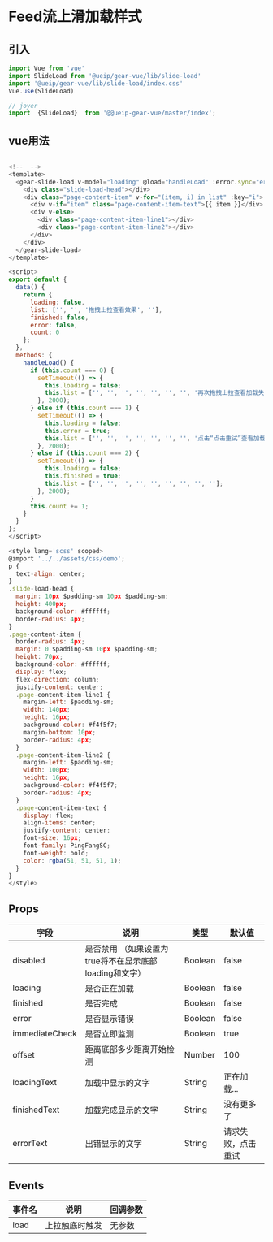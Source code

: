 # Feed流上滑加载样式

## 引入

```javascript
import Vue from 'vue'
import SlideLoad from '@ueip/gear-vue/lib/slide-load'
import '@ueip/gear-vue/lib/slide-load/index.css'
Vue.use(SlideLoad)

// joyer
import  {SlideLoad}  from '@@ueip-gear-vue/master/index';
```

## vue用法

```javascript

<!--  -->
<template>
  <gear-slide-load v-model="loading" @load="handleLoad" :error.sync="error" :finished="finished" :immediateCheck="false">
    <div class="slide-load-head"></div>
    <div class="page-content-item" v-for="(item, i) in list" :key="i">
      <div v-if="item" class="page-content-item-text">{{ item }}</div>
      <div v-else>
        <div class="page-content-item-line1"></div>
        <div class="page-content-item-line2"></div>
      </div>
    </div>
  </gear-slide-load>
</template>

<script>
export default {
  data() {
    return {
      loading: false,
      list: ['', '', '拖拽上拉查看效果', ''],
      finished: false,
      error: false,
      count: 0
    };
  },
  methods: {
    handleLoad() {
      if (this.count === 0) {
        setTimeout(() => {
          this.loading = false;
          this.list = ['', '', '', '', '', '', '', '再次拖拽上拉查看加载失败效果', ''];
        }, 2000);
      } else if (this.count === 1) {
        setTimeout(() => {
          this.loading = false;
          this.error = true;
          this.list = ['', '', '', '', '', '', '', '点击“点击重试”查看加载到底效果', ''];
        }, 2000);
      } else if (this.count === 2) {
        setTimeout(() => {
          this.loading = false;
          this.finished = true;
          this.list = ['', '', '', '', '', '', '', '', ''];
        }, 2000);
      }
      this.count += 1;
    }
  }
};
</script>

<style lang='scss' scoped>
@import '../../assets/css/demo';
p {
  text-align: center;
}
.slide-load-head {
  margin: 10px $padding-sm 10px $padding-sm;
  height: 400px;
  background-color: #ffffff;
  border-radius: 4px;
}
.page-content-item {
  border-radius: 4px;
  margin: 0 $padding-sm 10px $padding-sm;
  height: 70px;
  background-color: #ffffff;
  display: flex;
  flex-direction: column;
  justify-content: center;
  .page-content-item-line1 {
    margin-left: $padding-sm;
    width: 140px;
    height: 16px;
    background-color: #f4f5f7;
    margin-bottom: 10px;
    border-radius: 4px;
  }
  .page-content-item-line2 {
    margin-left: $padding-sm;
    width: 100px;
    height: 16px;
    background-color: #f4f5f7;
    border-radius: 4px;
  }
  .page-content-item-text {
    display: flex;
    align-items: center;
    justify-content: center;
    font-size: 16px;
    font-family: PingFangSC;
    font-weight: bold;
    color: rgba(51, 51, 51, 1);
  }
}
</style>


```

## Props

| 字段           | 说明                                                 | 类型    | 默认值            |
|----------------|----------------------------------------------------|---------|-------------------|
| disabled       | 是否禁用 （如果设置为true将不在显示底部loading和文字） | Boolean | false             |
| loading        | 是否正在加载                                         | Boolean | false             |
| finished       | 是否完成                                             | Boolean | false             |
| error          | 是否显示错误                                         | Boolean | false             |
| immediateCheck | 是否立即监测                                         | Boolean | true              |
| offset         | 距离底部多少距离开始检测                             | Number  | 100               |
| loadingText    | 加载中显示的文字                                     | String  | 正在加载...       |
| finishedText   | 加载完成显示的文字                                   | String  | 没有更多了        |
| errorText      | 出错显示的文字                                       | String  | 请求失败，点击重试 |

## Events

| 事件名 | 说明           | 回调参数 |
|--------|--------------|-------|
| load   | 上拉触底时触发 | 无参数   |